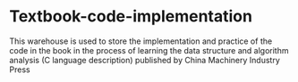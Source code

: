 # Textbook-code-implementation
This warehouse is used to store the implementation and practice of the code in the book in the process of learning the data structure and algorithm analysis (C language description) published by China Machinery Industry Press
